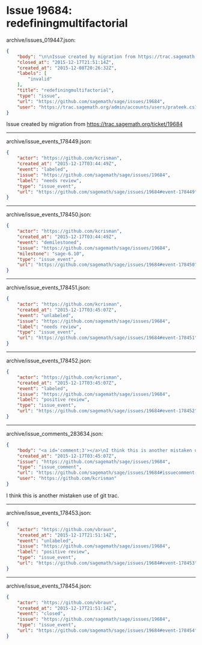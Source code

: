 # Issue 19684: redefiningmultifactorial

archive/issues_019447.json:
```json
{
    "body": "\n\nIssue created by migration from https://trac.sagemath.org/ticket/19684\n\n",
    "closed_at": "2015-12-17T21:51:14Z",
    "created_at": "2015-12-08T20:26:32Z",
    "labels": [
        "invalid"
    ],
    "title": "redefiningmultifactorial",
    "type": "issue",
    "url": "https://github.com/sagemath/sage/issues/19684",
    "user": "https://trac.sagemath.org/admin/accounts/users/prateek.cs14"
}
```


Issue created by migration from https://trac.sagemath.org/ticket/19684





---

archive/issue_events_178449.json:
```json
{
    "actor": "https://github.com/kcrisman",
    "created_at": "2015-12-17T03:44:49Z",
    "event": "labeled",
    "issue": "https://github.com/sagemath/sage/issues/19684",
    "label": "needs review",
    "type": "issue_event",
    "url": "https://github.com/sagemath/sage/issues/19684#event-178449"
}
```



---

archive/issue_events_178450.json:
```json
{
    "actor": "https://github.com/kcrisman",
    "created_at": "2015-12-17T03:44:49Z",
    "event": "demilestoned",
    "issue": "https://github.com/sagemath/sage/issues/19684",
    "milestone": "sage-6.10",
    "type": "issue_event",
    "url": "https://github.com/sagemath/sage/issues/19684#event-178450"
}
```



---

archive/issue_events_178451.json:
```json
{
    "actor": "https://github.com/kcrisman",
    "created_at": "2015-12-17T03:45:07Z",
    "event": "unlabeled",
    "issue": "https://github.com/sagemath/sage/issues/19684",
    "label": "needs review",
    "type": "issue_event",
    "url": "https://github.com/sagemath/sage/issues/19684#event-178451"
}
```



---

archive/issue_events_178452.json:
```json
{
    "actor": "https://github.com/kcrisman",
    "created_at": "2015-12-17T03:45:07Z",
    "event": "labeled",
    "issue": "https://github.com/sagemath/sage/issues/19684",
    "label": "positive review",
    "type": "issue_event",
    "url": "https://github.com/sagemath/sage/issues/19684#event-178452"
}
```



---

archive/issue_comments_283634.json:
```json
{
    "body": "<a id='comment:3'></a>\nI think this is another mistaken use of git trac.",
    "created_at": "2015-12-17T03:45:07Z",
    "issue": "https://github.com/sagemath/sage/issues/19684",
    "type": "issue_comment",
    "url": "https://github.com/sagemath/sage/issues/19684#issuecomment-283634",
    "user": "https://github.com/kcrisman"
}
```

<a id='comment:3'></a>
I think this is another mistaken use of git trac.



---

archive/issue_events_178453.json:
```json
{
    "actor": "https://github.com/vbraun",
    "created_at": "2015-12-17T21:51:14Z",
    "event": "unlabeled",
    "issue": "https://github.com/sagemath/sage/issues/19684",
    "label": "positive review",
    "type": "issue_event",
    "url": "https://github.com/sagemath/sage/issues/19684#event-178453"
}
```



---

archive/issue_events_178454.json:
```json
{
    "actor": "https://github.com/vbraun",
    "created_at": "2015-12-17T21:51:14Z",
    "event": "closed",
    "issue": "https://github.com/sagemath/sage/issues/19684",
    "type": "issue_event",
    "url": "https://github.com/sagemath/sage/issues/19684#event-178454"
}
```
